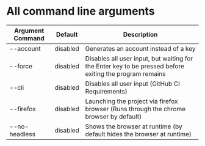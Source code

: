 # All command line arguments

| Argument Command  | Default  |                                          Description                                                    |
| ----------------- | -------- | ------------------------------------------------------------------------------------------------------  |
| --account         | disabled | Generates an account instead of a key                                                                   |
| --force           | disabled | Disables all user input, but waiting for the Enter key to be pressed before exiting the program remains |
| --cli             | disabled | Disables all user input (GitHub CI Requirements)                                                        |
| --firefox         | disabled | Launching the project via firefox browser (Runs through the chrome browser by default)                  |
| --no-headless     | disabled | Shows the browser at runtime (by default hides the browser at runtime)                                  |
